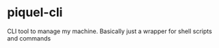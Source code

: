 # piquel-cli
CLI tool to manage my machine. Basically just a wrapper for shell scripts and commands
